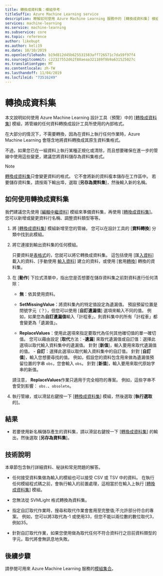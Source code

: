 ```yaml
---
title: 轉換成資料集：模組參考
titleSuffix: Azure Machine Learning service
description: 瞭解如何使用 Azure Machine Learning 服務中的 [轉換成資料集] 模組，將資料輸入轉換成 Microsoft Azure Machine Learning 所使用的內部資料集格式。
services: machine-learning
ms.service: machine-learning
ms.subservice: core
ms.topic: reference
author: likebupt
ms.author: keli19
ms.date: 10/10/2019
ms.openlocfilehash: b19d812d45b625531583aff726571c7da59f97f4
ms.sourcegitcommit: c22327552d62f88aeaa321189f9b9a631525027c
ms.translationtype: MT
ms.contentlocale: zh-TW
ms.lasthandoff: 11/04/2019
ms.locfileid: "73516249"
---
```

# <a name="convert-to-dataset"></a>轉換成資料集

本文說明如何使用 Azure Machine Learning 設計工具（預覽）中的 [[轉換成資料集](convert-to-dataset.md)] 模組，將管線的任何資料轉換成設計工具所使用的內部格式。
  
在大部分的情況下，不需要轉換，因為在資料上執行任何作業時，Azure Machine Learning 會隱含地將資料轉換成其原生資料集格式。 

不過，如果您已在一組資料上執行某種正規化或清除，而且想要確保在進一步的管線中使用這些變更，建議您將資料儲存為資料集格式。  
  
> [!NOTE]
> [轉換成資料集](convert-to-dataset.md)只會變更資料的格式。 它不會將新的資料複本儲存在工作區中。 若要儲存資料集，請按兩下輸出埠，選取 [**另存為資料集**]，然後輸入新的名稱。  
  
## <a name="how-to-use-convert-to-dataset"></a>如何使用轉換成資料集  

我們建議您先使用 [[編輯中繼資料](edit-metadata.md)] 模組來準備資料集，再使用 [[轉換成資料集](convert-to-dataset.md)]。  您可以新增或變更資料行名稱、調整資料類型等等。

1.  將 [[轉換成資料集](convert-to-dataset.md)] 模組新增至您的管線。 您可以在設計工具的 [**資料轉換**] 分類中找到此模組。 

2. 將它連接到輸出資料集的任何模組。   

    只要資料是[表格式](https://docs.microsoft.com/python/api/azureml-core/azureml.data.tabulardataset?view=azure-ml-py)的，您就可以將它轉換成資料集。 這包括使用 [匯[入資料](import-data.md)] 載入的資料、[手動使用 [輸入資料](enter-data-manually.md)] 建立的資料，或使用 [套用[轉換](apply-transformation.md)] 轉換的資料集。

3.  在 [**動作**] 下拉式清單中，指出您是否想要在儲存資料集之前對資料進行任何清除：  
  
    - **無**：依其使用資料。  
  
    - **SetMissingValue**：將資料集內的特定值設定為遺漏值。 預設預留位置是問號字元（？），但您可以使用 [**自訂遺漏值**] 選項來輸入不同的值。 例如，如果您為**自訂遺漏值**輸入「計程車」，則資料集中的所有「計程車」都會變更為「遺漏值」。
  
    - **ReplaceValues**：使用此選項來指定要取代為任何其他確切值的單一確切值。  您可以藉由設定 [**取代**方法：-**遺漏**] 來取代遺漏值或自訂值：選擇此選項以取代輸入資料集中的遺漏值。 針對 [**新值**]，輸入要用來取代遺漏值的值。
            - **自訂**：選擇此選項以取代輸入資料集中的自訂值。 針對 [**自訂值**]，輸入您想要尋找的值。 例如，假設您的資料包含用來做為遺漏值預留位置的字串 `obs`，您會輸入 `obs`。 針對 [**新值**]，輸入要用來取代原始字串的新值。
  
    請注意， **ReplaceValues**作業只適用于完全相符的專案。 例如，這些字串不會受到影響： `obs.`、`obsolete`。  
 
  
5.  執行管線，或以滑鼠右鍵按一下 [[轉換成資料集](convert-to-dataset.md)] 模組，然後選取 [**執行選取**的]。  

## <a name="results"></a>結果

+  若要使用新名稱儲存產生的資料集，請以滑鼠右鍵按一下 [[轉換成資料集](convert-to-dataset.md)] 的輸出，然後選取 [**另存為資料集**]。  
  
## <a name="technical-notes"></a>技術說明  

本章節包含執行詳細資料、秘訣和常見問題的解答。

-   任何接受資料集做為輸入的模組也可以接受 CSV 或 TSV 中的資料。 在執行任何模組程式碼之前，會執行輸入的前置處理，這相當於在輸入上執行 [[轉換成資料集](convert-to-dataset.md)] 模組。  
  
-   您無法從 SVMLight 格式轉換為資料集。  
  
-   指定自訂取代作業時，搜尋和取代作業會套用至完整值;不允許部分符合的專案。 例如，您可以將3取代為-1 或使用33，但您不能以兩位數的數位取代3，例如35。  
  
-   針對自訂取代作業，如果您使用做為取代任何不符合資料行之目前資料類型的字元，取代將會無訊息地失敗。  

  
## <a name="next-steps"></a>後續步驟

請參閱可用來 Azure Machine Learning 服務的[模組集合](module-reference.md)。 
